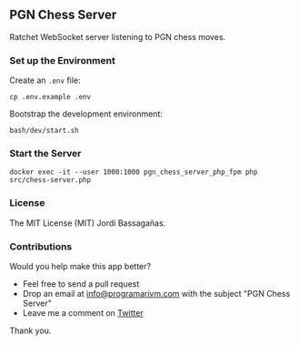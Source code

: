 ## PGN Chess Server

Ratchet WebSocket server listening to PGN chess moves.

### Set up the Environment

Create an `.env` file:

    cp .env.example .env

Bootstrap the development environment:

    bash/dev/start.sh

### Start the Server

    docker exec -it --user 1000:1000 pgn_chess_server_php_fpm php src/chess-server.php

### License

The MIT License (MIT) Jordi Bassagañas.

### Contributions

Would you help make this app better?

- Feel free to send a pull request
- Drop an email at info@programarivm.com with the subject "PGN Chess Server"
- Leave me a comment on [Twitter](https://twitter.com/programarivm)

Thank you.
